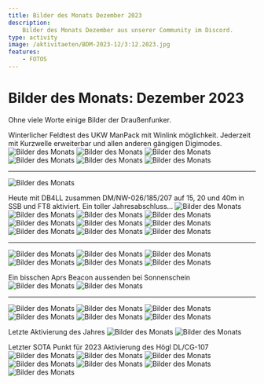 ```yaml
---
title: Bilder des Monats Dezember 2023
description:
    Bilder des Monats Dezember aus unserer Community im Discord.
type: activity
image: /aktivitaeten/BDM-2023-12/3:12.2023.jpg
features:
    - FOTOS
---
```


# Bilder des Monats: Dezember 2023

Ohne viele Worte einige Bilder der Draußenfunker.

Winterlicher Feldtest des UKW ManPack mit Winlink möglichkeit. Jederzeit mit Kurzwelle erweiterbar und allen anderen gängigen Digimodes.
![Bilder des Monats](/aktivitaeten/BDM-2023-12/00_12-2023.jpg)
![Bilder des Monats](/aktivitaeten/BDM-2023-12/01_12-2023.jpg)
![Bilder des Monats](/aktivitaeten/BDM-2023-12/02_12-2023.jpg)
![Bilder des Monats](/aktivitaeten/BDM-2023-12/03_12-2023.jpg)
![Bilder des Monats](/aktivitaeten/BDM-2023-12/04_12-2023.jpg)
![Bilder des Monats](/aktivitaeten/BDM-2023-12/05_12-2023.jpg)

----------
![Bilder des Monats](/aktivitaeten/BDM-2023-12/06_12-2023.jpg)

Heute mit DB4LL zusammen DM/NW-026/185/207 auf 15, 20 und 40m in SSB und FT8 aktiviert. Ein toller Jahresabschluss…
![Bilder des Monats](/aktivitaeten/BDM-2023-12/07_12-2023.jpg)
![Bilder des Monats](/aktivitaeten/BDM-2023-12/08_12-2023.jpg)
![Bilder des Monats](/aktivitaeten/BDM-2023-12/09_12-2023.jpg)
![Bilder des Monats](/aktivitaeten/BDM-2023-12/10_12-2023.jpg)
![Bilder des Monats](/aktivitaeten/BDM-2023-12/11_12-2023.jpg)
![Bilder des Monats](/aktivitaeten/BDM-2023-12/12_12-2023.jpg)
![Bilder des Monats](/aktivitaeten/BDM-2023-12/13_12-2023.jpg)
![Bilder des Monats](/aktivitaeten/BDM-2023-12/14_12-2023.jpg)
![Bilder des Monats](/aktivitaeten/BDM-2023-12/15_12-2023.jpg)
![Bilder des Monats](/aktivitaeten/BDM-2023-12/16_12-2023.jpg)

----------
![Bilder des Monats](/aktivitaeten/BDM-2023-12/17_12-2023.jpg)
![Bilder des Monats](/aktivitaeten/BDM-2023-12/18_12-2023.jpg)
![Bilder des Monats](/aktivitaeten/BDM-2023-12/19_12-2023.jpg)
![Bilder des Monats](/aktivitaeten/BDM-2023-12/20_12-2023.jpg)
![Bilder des Monats](/aktivitaeten/BDM-2023-12/21_12-2023.jpg)
![Bilder des Monats](/aktivitaeten/BDM-2023-12/22_12-2023.jpg)

Ein bisschen Aprs Beacon aussenden bei Sonnenschein
![Bilder des Monats](/aktivitaeten/BDM-2023-12/23_12-2023.jpg)
![Bilder des Monats](/aktivitaeten/BDM-2023-12/24_12-2023.jpg)

----------
![Bilder des Monats](/aktivitaeten/BDM-2023-12/25_12-2023.jpg)
![Bilder des Monats](/aktivitaeten/BDM-2023-12/26_12-2023.jpg)
![Bilder des Monats](/aktivitaeten/BDM-2023-12/27_12-2023.jpg)
![Bilder des Monats](/aktivitaeten/BDM-2023-12/28_12-2023.jpg)
![Bilder des Monats](/aktivitaeten/BDM-2023-12/29_12-2023.jpg)
![Bilder des Monats](/aktivitaeten/BDM-2023-12/30_12-2023.jpg)

Letzte Aktivierung des Jahres
![Bilder des Monats](/aktivitaeten/BDM-2023-12/31_12-2023.jpg)
![Bilder des Monats](/aktivitaeten/BDM-2023-12/32_12-2023.jpg)

Letzter SOTA Punkt für 2023
Aktivierung des Högl DL/CG-107
![Bilder des Monats](/aktivitaeten/BDM-2023-12/33_12-2023.jpg)
![Bilder des Monats](/aktivitaeten/BDM-2023-12/34_12-2023.jpg)
![Bilder des Monats](/aktivitaeten/BDM-2023-12/35_12-2023.jpg)
![Bilder des Monats](/aktivitaeten/BDM-2023-12/36_12-2023.jpg)
![Bilder des Monats](/aktivitaeten/BDM-2023-12/37_12-2023.jpg)
![Bilder des Monats](/aktivitaeten/BDM-2023-12/38_12-2023.jpg)
![Bilder des Monats](/aktivitaeten/BDM-2023-12/39_12-2023.jpg)

